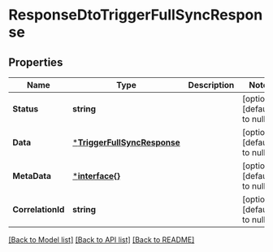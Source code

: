 # ResponseDtoTriggerFullSyncResponse

## Properties
Name | Type | Description | Notes
------------ | ------------- | ------------- | -------------
**Status** | **string** |  | [optional] [default to null]
**Data** | [***TriggerFullSyncResponse**](TriggerFullSyncResponse.md) |  | [optional] [default to null]
**MetaData** | [***interface{}**](interface{}.md) |  | [optional] [default to null]
**CorrelationId** | **string** |  | [optional] [default to null]

[[Back to Model list]](../README.md#documentation-for-models) [[Back to API list]](../README.md#documentation-for-api-endpoints) [[Back to README]](../README.md)


